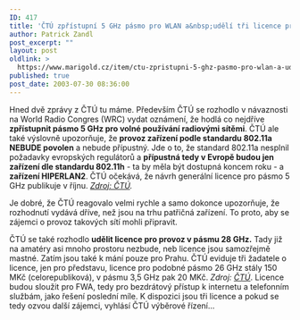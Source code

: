 ```yaml
---
ID: 417
title: 'ČTÚ zpřístupní 5 GHz pásmo pro WLAN a&nbsp;udělí tři licence pro 28 GHz pásmo'
author: Patrick Zandl
post_excerpt: ""
layout: post
oldlink: >
  https://www.marigold.cz/item/ctu-zpristupni-5-ghz-pasmo-pro-wlan-a-udeli-tri-licence-pro-28-ghz-pasmo
published: true
post_date: 2003-07-30 08:36:00
---
```

<p>
Hned dvě zprávy z ČTÚ tu máme. Především ČTÚ se rozhodlo v návaznosti na World Radio Congres (WRC) vydat oznámení, že hodlá co nejdříve <STRONG>zpřístupnit pásmo 5 GHz pro volné používání radiovými sítěmi</STRONG>. ČTÚ ale také výslovně upozorňuje, že <STRONG>provoz zařízení podle standardu 802.11a NEBUDE povolen</STRONG> a nebude přípustný. Jde o to, že standard 802.11a nesplnil požadavky evropských regulátorů a <STRONG>přípustná tedy v Evropě budou jen zařízení dle standardu 802.11h</STRONG> - ta by měla být dostupná koncem roku - a <STRONG>zařízení HIPERLAN2</STRONG>. ČTÚ očekává, že návrh generální licence pro pásmo 5 GHz publikuje v říjnu. <A href="http://www.ctu.cz/art.php?iSearch=&amp;iArt=292&amp;PHPSESSID=69c04791d396da1ecca0567d0e2e32c0" target=_blank><EM>Zdroj: ČTÚ</EM></A><EM>.</EM></p>

<p>
Je dobré, že ČTÚ reagovalo velmi rychle a samo dokonce upozorňuje, že rozhodnutí vydává dříve, než jsou na trhu patřičná zařízení. To proto, aby se zájemci o provoz takových sítí mohli připravit. </p>

<p>
ČTÚ se také rozhodlo <STRONG>udělit licence pro provoz v pásmu 28 GHz.</STRONG> Tady již na amatéry asi mnoho prostoru nezbude, neb licence jsou samozřejmě mastné. Zatím jsou také k mání pouze pro Prahu. ČTÚ eviduje tři žadatele o licence, jen pro představu, licence pro podobné pásmo 26 GHz stály 150 MKč (celorepubliková), v pásmu 3,5 GHz pak 20 MKč. <EM>Zdroj: </EM><A href="http://www.ctu.cz/art.php?iSearch=&amp;iArt=293" target=_blank><EM>ČTÚ</EM></A>. Licence budou sloužit pro FWA, tedy pro bezdrátový přístup k internetu a telefonním službám, jako řešení poslední míle. K dispozici jsou tři licence a pokud se tedy ozvou další zájemci, vyhlásí ČTÚ výběrové řízení...</p>
